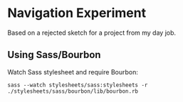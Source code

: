 Navigation Experiment
=====================

Based on a rejected sketch for a project from my day job.

Using Sass/Bourbon
-------------------------
Watch Sass stylesheet and require Bourbon:

    sass --watch stylesheets/sass:stylesheets -r ./stylesheets/sass/bourbon/lib/bourbon.rb

